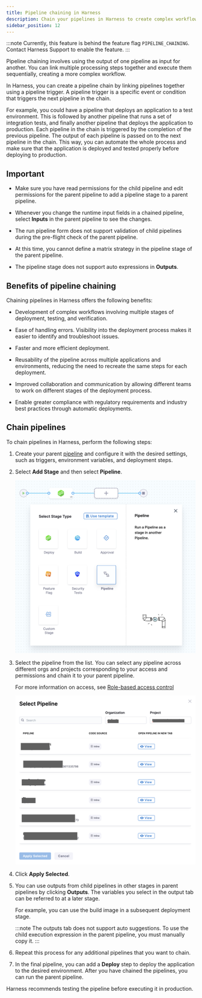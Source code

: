```yaml
---
title: Pipeline chaining in Harness
description: Chain your pipelines in Harness to create complex workflows.
sidebar_position: 12
---
```



:::note
Currently, this feature is behind the feature flag `PIPELINE_CHAINING`. Contact Harness Support to enable the feature.
:::


Pipeline chaining involves using the output of one pipeline as input for another. You can link multiple processing steps together and execute them sequentially, creating a more complex workflow.

In Harness, you can create a pipeline chain by linking pipelines together using a pipeline trigger. A pipeline trigger is a specific event or condition that triggers the next pipeline in the chain. 

For example, you could have a pipeline that deploys an application to a test environment. This is followed by another pipeline that runs a set of integration tests, and finally another pipeline that deploys the application to production. Each pipeline in the chain is triggered by the completion of the previous pipeline. The output of each pipeline is passed on to the next pipeline in the chain. This way, you can automate the whole process and make sure that the application is deployed and tested properly before deploying to production.

## Important

- Make sure you have read permissions for the child pipeline and edit permissions for the parent pipeline to add a pipeline stage to a parent pipeline.

- Whenever you change the runtime input fields in a chained pipeline, select **Inputs** in the parent pipeline to see the changes.

- The run pipeline form does not support validation of child pipelines during the pre-flight check of the parent pipeline.

- At this time, you cannot define a matrix strategy in the pipeline stage of the parent pipeline.

- The pipeline stage does not support auto expressions in **Outputs**.



## Benefits of pipeline chaining

Chaining pipelines in Harness offers the following benefits:

- Development of complex workflows involving multiple stages of deployment, testing, and verification.

- Ease of handling errors. Visibility into the deployment process makes it easier to identify and troubleshoot issues.

- Faster and more efficient deployment.

- Reusability of the pipeline across multiple applications and environments, reducing the need to recreate the same steps for each deployment.

- Improved collaboration and communication by allowing different teams to work on different stages of the deployment process. 

- Enable greater compliance with regulatory requirements and industry best practices through automatic deployments.

## Chain pipelines 
To chain pipelines in Harness, perform the following steps: 

1. Create your parent [pipeline](../8_Pipelines/add-a-stage.md#step-1-create-a-pipeline) and configure it with the desired settings, such as triggers, environment variables, and deployment steps.

2. Select **Add Stage** and then select **Pipeline**.
   
   ![](./static/pipeline-chain-option.png)

3. Select the pipeline from the list. You can select any pipeline across different orgs and projects corresponding to your access and permissions and chain it to your parent pipeline.
   
   For more information on access, see [Role-based access control](../4_Role-Based-Access-Control/1-rbac-in-harness.md)

   ![](./static/pipeline-chain-list.png)

4. Click **Apply Selected**.

5. You can use outputs from child pipelines in other stages in parent pipelines by clicking **Outputs**.
   The variables you select in the output tab can be referred to at a later stage.

   For example, you can use the build image in a subsequent deployment stage.
   
   :::note
   The outputs tab does not support auto suggestions. To use the child execution expression in the parent pipeline, you must manually copy it.
   :::
   

6. Repeat this process for any additional pipelines that you want to chain.

7. In the final pipeline, you can add a **Deploy** step to deploy the application to the desired environment.
   After you have chained the pipelines, you can run the parent pipeline.
   
Harness recommends testing the pipeline before executing it in production.
